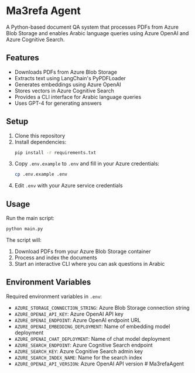 # Ma3refa Agent

A Python-based document QA system that processes PDFs from Azure Blob Storage and enables Arabic language queries using Azure OpenAI and Azure Cognitive Search.

## Features

- Downloads PDFs from Azure Blob Storage
- Extracts text using LangChain's PyPDFLoader
- Generates embeddings using Azure OpenAI
- Stores vectors in Azure Cognitive Search
- Provides a CLI interface for Arabic language queries
- Uses GPT-4 for generating answers

## Setup

1. Clone this repository
2. Install dependencies:
   ```bash
   pip install -r requirements.txt
   ```
3. Copy `.env.example` to `.env` and fill in your Azure credentials:
   ```bash
   cp .env.example .env
   ```
4. Edit `.env` with your Azure service credentials

## Usage

Run the main script:
```bash
python main.py
```

The script will:
1. Download PDFs from your Azure Blob Storage container
2. Process and index the documents
3. Start an interactive CLI where you can ask questions in Arabic

## Environment Variables

Required environment variables in `.env`:

- `AZURE_STORAGE_CONNECTION_STRING`: Azure Blob Storage connection string
- `AZURE_OPENAI_API_KEY`: Azure OpenAI API key
- `AZURE_OPENAI_ENDPOINT`: Azure OpenAI endpoint URL
- `AZURE_OPENAI_EMBEDDING_DEPLOYMENT`: Name of embedding model deployment
- `AZURE_OPENAI_CHAT_DEPLOYMENT`: Name of chat model deployment
- `AZURE_SEARCH_ENDPOINT`: Azure Cognitive Search endpoint
- `AZURE_SEARCH_KEY`: Azure Cognitive Search admin key
- `AZURE_SEARCH_INDEX_NAME`: Name for the search index
- `AZURE_OPENAI_API_VERSION`: Azure OpenAI API version # Ma3refaAgent
